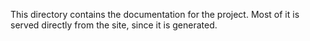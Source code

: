 This directory contains the documentation for the project. Most of it is served directly from the site, since it is generated.
